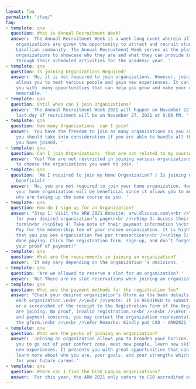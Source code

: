 ```yaml
---
layout: faq
permalink: "/faq/"
faq:
- template: qna
  question: What is Annual Recruitment Week?
  answer: 'The Annual Recruitment Week is a week-long event wherein all 50 CSO accredited
    organizations are given the opportunity to attract and recruit students from the
    Lasallian community. The Annual Recruitment Week serves as the platform for these
    organizations to showcase who they are and what they can provide to their members
    through their scheduled activities for the academic year. '
- template: qna
  question: Is joining Organizations Required?
  answer: 'No, it is not required to join organizations. However, joining an organization
    allows you to meet various people and gain new experiences. It can also  provide
    you with  many opportunities that can help you grow and make your college life
    memorable. '
- template: qna
  question: Until when can I join Organizations?
  answer: 'The Annual Recruitment Week 2021 will happen on November 22-27, 2021.  The
    last day of recruitment will be on November 27, 2021 at 9:00 PM. '
- template: qna
  question: How many Organizations  can I join?
  answer: 'You have the freedom to join as many organizations as you can. However,
    you should take into consideration if you are able to handle all those organizations
    you have joined. '
- template: qna
  question: Can I join Organizations  that are not related to my course?
  answer: 'Yes! You are not restricted in joining various organizations. You are free
    to choose the organizations you want to join. '
- template: qna
  question: 'Am I required to join my Home Organization? / Is joining my home Organization
    beneficial? '
  answer: 'No, you are not required to join your home organization. However, joining
    your home organization will be beneficial since it allows you to meet students
    who are taking up the same course as you. '
- template: qna
  question: How do I sign up for an Organization?
  answer: "Step 1: Visit the ARW 2021 Website: arw.dlsucso.com\n<br />\nStep 2: Look
    for your desired organization’s page\n<br />\nStep 3: Access their registration
    form\n<br />\nStep 4: Take note of their payment information \n<br />\nStep 5:
    Pay for the membership fee of your chosen organization. It is highly encouraged
    that you pay one organization fee per transaction\n<br />\nStep 6: Once you are
    done paying. Click the registration form, sign-up, and don’t forget to attach
    your proof of payment!"
- template: qna
  question: What are the requirements in joining an organization?
  answer: 'It may vary depending on the organization''s decisions. '
- template: qna
  question: 'Are we allowed to reserve a slot for an organization? '
  answer: 'No! There are no slot reservations when joining an organization. '
- template: qna
  question: What are the payment methods for the registration fee?
  answer: "Check your desired organization’s Gform as the bank details differ from
    each organization.\n<br />\n<br />\nNote: It is REQUIRED to submit proof of payment
    or a screenshot of the receipt to the Registration Form of the Organization you
    are joining. No proof, invalid registration.\n<br />\n<br />\nFor registration
    and payment concerns, you may contact the organization representative stated in
    the gform.\n<br />\n<br />\nFor Remarks: Kindly put CSO - ARW2021 "
- template: qna
  question: What are the perks of joining an organization?
  answer: 'Joining an organization allows you to broaden your horizon. It  allows
    you to go out of your comfort zone, meet new people, learn new skills, and gain
    new experiences. It presents you with great opportunities that can allow you to
    learn more about who you are, your goals, and your strengths which can be beneficial
    for your future career.'
- template: qna
  question: Where can I find the DLSU Laguna organizations?
  answer: 'For this year, the ARW 2021 only caters to CSO accredited organizations belonging to De La Salle University - Manila. Thus, CSO organizations from DLSU Laguna will have their own separate recruitment period.'
---
```

